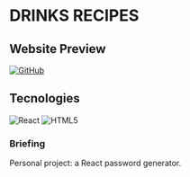 # DRINKS RECIPES

## Website Preview
[![GitHub](https://img.shields.io/badge/github-%23121011.svg?style=for-the-badge&logo=github&logoColor=white)](https://helenaamartins.github.io/-exercicio-iv2-8/)

## Tecnologies
![React](https://img.shields.io/badge/javascript-%23323330.svg?style=for-the-badge&logo=javascript&logoColor=%23F7DF1E)
![HTML5](https://img.shields.io/badge/html5-%23E34F26.svg?style=for-the-badge&logo=html5&logoColor=white)



### Briefing
Personal project: a React password generator.
